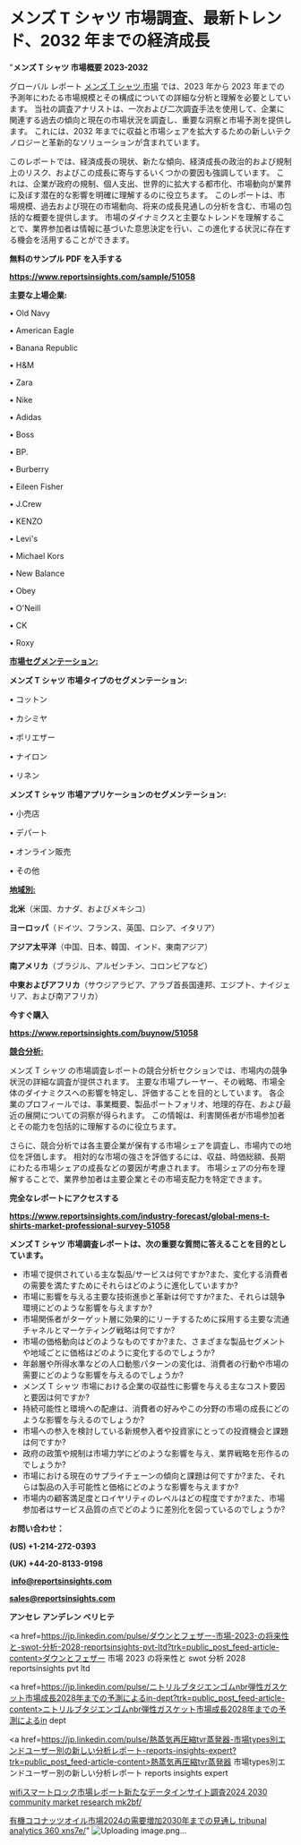 # メンズ T シャツ 市場調査、最新トレンド、2032 年までの経済成長

"<strong>メンズ T シャツ 市場概要 2023-2032</strong>

グローバル レポート <a href=https://www.reportsinsights.com/sample/51058>メンズ T シャツ 市場</a> では、2023 年から 2023 年までの予測年にわたる市場規模とその構成についての詳細な分析と理解を必要としています。 当社の調査アナリストは、一次および二次調査手法を使用して、企業に関連する過去の傾向と現在の市場状況を調査し、重要な洞察と市場予測を提供します。 これには、2032 年までに収益と市場シェアを拡大​​するための新しいテクノロジーと革新的なソリューションが含まれています。

このレポートでは、経済成長の現状、新たな傾向、経済成長の政治的および規制上のリスク、およびこの成長に寄与するいくつかの要因も強調しています。 これは、企業が政府の規制、個人支出、世界的に拡大する都市化、市場動向が業界に及ぼす潜在的な影響を明確に理解するのに役立ちます。 このレポートは、市場規模、過去および現在の市場動向、将来の成長見通しの分析を含む、市場の包括的な概要を提供します。 市場のダイナミクスと主要なトレンドを理解することで、業界参加者は情報に基づいた意思決定を行い、この進化する状況に存在する機会を活用することができます。

<strong><b>無料のサンプル PDF を入手する</b></strong>

<a href=https://www.reportsinsights.com/sample/51058><strong><u>https://www.reportsinsights.com/sample/51058</u></strong></a>

<strong>主要な上場企業:</strong>

• Old Navy

• American Eagle

• Banana Republic

• H&M

• Zara

• Nike

• Adidas

• Boss

• BP.

• Burberry

• Eileen Fisher

• J.Crew

• KENZO

• Levi's

• Michael Kors

• New Balance

• Obey

• O'Neill

• CK

• Roxy

<strong><u>市場セグメンテーション</u></strong><strong><u>:</u></strong>

<strong>メンズ T シャツ 市場タイプのセグメンテーション:</strong>

• コットン

• カシミヤ

• ポリエザー

• ナイロン

• リネン

<strong>メンズ T シャツ 市場アプリケーションのセグメンテーション:</strong>

• 小売店

• デパート

• オンライン販売

• その他

<strong><u>地域別</u></strong><strong><u>:</u></strong>

<strong>北米</strong>（米国、カナダ、およびメキシコ）

<strong>ヨーロッパ</strong>（ドイツ、フランス、英国、ロシア、イタリア）

<strong>アジア太平洋</strong>（中国、日本、韓国、インド、東南アジア）

<strong>南アメリカ</strong>（ブラジル、アルゼンチン、コロンビアなど）

<strong>中東およびアフリカ</strong>（サウジアラビア、アラブ首長国連邦、エジプト、ナイジェリア、および南アフリカ）

<strong>今すぐ購入</strong>

<a href=https://www.reportsinsights.com/buynow/51058><strong><u>https://www.reportsinsights.com/buynow/51058</u></strong></a>

<strong><u>競合分析:</u></strong>

メンズ T シャツ の市場調査レポートの競合分析セクションでは、市場内の競争状況の詳細な調査が提供されます。 主要な市場プレーヤー、その戦略、市場全体のダイナミクスへの影響を特定し、評価することを目的としています。 各企業のプロフィールでは、事業概要、製品ポートフォリオ、地理的存在、および最近の展開についての洞察が得られます。 この情報は、利害関係者が市場参加者とその能力を包括的に理解するのに役立ちます。

さらに、競合分析では各主要企業が保有する市場シェアを調査し、市場内での地位を評価します。 相対的な市場の強さを評価するには、収益、時価総額、長期にわたる市場シェアの成長などの要因が考慮されます。 市場シェアの分布を理解することで、業界参加者は主要企業とその市場支配力を特定できます。

<strong>完全なレポートにアクセスする</strong>

<a href=https://www.reportsinsights.com/industry-forecast/global-mens-t-shirts-market-professional-survey-51058><strong><u><b>https://www.reportsinsights.com/industry-forecast/global-mens-t-shirts-market-professional-survey-51058</b></u></strong></a>

<strong><b>メンズ T シャツ 市場調査レポートは、次の重要な質問に答えることを目的としています。</b></strong>
<ul>
  <li>市場で提供されている主な製品/サービスは何ですか?また、変化する消費者の需要を満たすためにそれらはどのように進化していますか?</li>
  <li>市場に影響を与える主要な技術進歩と革新は何ですか?また、それらは競争環境にどのような影響を与えますか?</li>
  <li>市場関係者がターゲット層に効果的にリーチするために採用する主要な流通チャネルとマーケティング戦略は何ですか?</li>
  <li>市場の価格動向はどのようなものですか?また、さまざまな製品セグメントや地域ごとに価格はどのように変化するのでしょうか?</li>
  <li>年齢層や所得水準などの人口動態パターンの変化は、消費者の行動や市場の需要にどのような影響を与えるのでしょうか?</li>
  <li>メンズ T シャツ 市場における企業の収益性に影響を与える主なコスト要因と要因は何ですか?</li>
  <li>持続可能性と環境への配慮は、消費者の好みやこの分野の市場の成長にどのような影響を与えるのでしょうか?</li>
  <li>市場への参入を検討している新規参入者や投資家にとっての投資機会と課題は何ですか?</li>
  <li>政府の政策や規制は市場力学にどのような影響を与え、業界戦略を形作るのでしょうか?</li>
  <li>市場における現在のサプライチェーンの傾向と課題は何ですか?また、それらは製品の入手可能性と価格にどのような影響を与えますか?</li>
  <li>市場内の顧客満足度とロイヤリティのレベルはどの程度ですか?また、市場参加者はサービス品質の点でどのように差別化を図っているのでしょうか?</li>
</ul>
<strong>お問い合わせ：</strong>

<strong>(US) +1-214-272-0393</strong>

<strong>(UK) +44-20-8133-9198</strong>

<strong> </strong><a href=info@reportsinsights.com><strong><u>info@reportsinsights.com</u></strong></a>

<a href=sales@reportsinsights.com><strong><u>sales@reportsinsights.com</u></strong></a>

<strong>アンセレ アンデレン ベリヒテ</strong>

<a href=https://jp.linkedin.com/pulse/ダウンとフェザー-市場-2023-の将来性と-swot-分析-2028-reportsinsights-pvt-ltd?trk=public_post_feed-article-content>ダウンとフェザー 市場 2023 の将来性と swot 分析 2028 reportsinsights pvt ltd</a>

<a href=https://jp.linkedin.com/pulse/ニトリルブタジエンゴムnbr弾性ガスケット市場成長2028年までの予測によるin-dept?trk=public_post_feed-article-content>ニトリルブタジエンゴムnbr弾性ガスケット市場成長2028年までの予測によるin dept</a>

<a href=https://jp.linkedin.com/pulse/熱蒸気再圧縮tvr蒸発器-市場types別エンドユーザー別の新しい分析レポート-reports-insights-expert?trk=public_post_feed-article-content>熱蒸気再圧縮tvr蒸発器 市場types別エンドユーザー別の新しい分析レポート reports insights expert</a>

<a href=https://www.linkedin.com/pulse/wifiスマートロック市場レポート新たなデータインサイト調査2024-2030-community-market-research-mk2bf/>wifiスマートロック市場レポート新たなデータインサイト調査2024 2030 community market research mk2bf/</a>

<a href=https://www.linkedin.com/pulse/有機ココナッツオイル市場2024の需要増加2030年までの見通し-tribunal-analytics-360-xns7e/>有機ココナッツオイル市場2024の需要増加2030年までの見通し tribunal analytics 360 xns7e/</a>"
![Uploading image.png…]()
